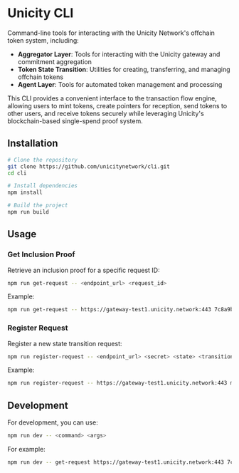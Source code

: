 # Unicity CLI
Command-line tools for interacting with the Unicity Network's offchain token system, including:

- **Aggregator Layer**: Tools for interacting with the Unicity gateway and commitment aggregation
- **Token State Transition**: Utilities for creating, transferring, and managing offchain tokens
- **Agent Layer**: Tools for automated token management and processing

This CLI provides a convenient interface to the transaction flow engine, allowing users to mint tokens, create pointers for reception, send tokens to other users, and receive tokens securely while leveraging Unicity's blockchain-based single-spend proof system.

## Installation

```bash
# Clone the repository
git clone https://github.com/unicitynetwork/cli.git
cd cli

# Install dependencies
npm install

# Build the project
npm run build
```

## Usage

### Get Inclusion Proof

Retrieve an inclusion proof for a specific request ID:

```bash
npm run get-request -- <endpoint_url> <request_id>
```

Example:
```bash
npm run get-request -- https://gateway-test1.unicity.network:443 7c8a9b0f1d2e3f4a5b6c7d8e9f0a1b2c
```

### Register Request

Register a new state transition request:

```bash
npm run register-request -- <endpoint_url> <secret> <state> <transition>
```

Example:
```bash
npm run register-request -- https://gateway-test1.unicity.network:443 mySecretKey "initial state" "new transition"
```

## Development

For development, you can use:

```bash
npm run dev -- <command> <args>
```

For example:
```bash
npm run dev -- get-request https://gateway-test1.unicity.network:443 7c8a9b0f1d2e3f4a5b6c7d8e9f0a1b2c
```
